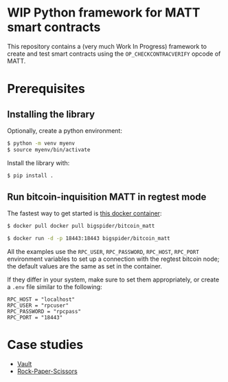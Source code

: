 # WIP Python framework for MATT smart contracts

This repository contains a (very much Work In Progress) framework to create and test smart contracts using the `OP_CHECKCONTRACVERIFY` opcode of MATT.

# Prerequisites
## Installing the library

Optionally, create a python environment:

```bash
$ python -m venv myenv
$ source myenv/bin/activate 
```

Install the library with:

```bash
$ pip install .
```

## Run bitcoin-inquisition MATT in regtest mode

The fastest way to get started is [this docker container](https://github.com/Merkleize/docker):

```bash
$ docker pull docker pull bigspider/bitcoin_matt

$ docker run -d -p 18443:18443 bigspider/bitcoin_matt
```

All the examples use the `RPC_USER`, `RPC_PASSWORD`, `RPC_HOST`, `RPC_PORT` environment variables to set up a connection with the regtest bitcoin node; the default values are the same as set in the container.

If they differ in your system, make sure to set them appropriately, or create a `.env` file similar to the following:

```
RPC_HOST = "localhost"
RPC_USER = "rpcuser"
RPC_PASSWORD = "rpcpass"
RPC_PORT = "18443"
```

# Case studies

- [Vault](examples/vault)
- [Rock-Paper-Scissors](examples/rps)
